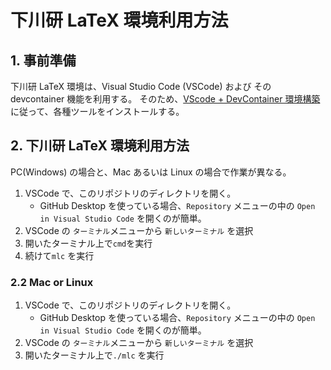 # 下川研 LaTeX 環境利用方法

## 1. 事前準備

下川研 LaTeX 環境は、Visual Studio Code (VSCode) および
その devcontainer 機能を利用する。
そのため、[VScode + DevContainer 環境構築](https://github.com/smkwlab/latex-environment/blob/main/SETUP-DevContainer.md)に従って、各種ツールをインストールする。

## 2. 下川研 LaTeX 環境利用方法

PC(Windows) の場合と、Mac あるいは Linux の場合で作業が異なる。

1. VSCode で、このリポジトリのディレクトリを開く。
   - GitHub Desktop を使っている場合、`Repository` メニューの中の `Open in Visual Studio Code` を開くのが簡単。
2. VSCode の `ターミナル`メニューから `新しいターミナル` を選択
3. 開いたターミナル上で`cmd`を実行
4. 続けて`mlc` を実行

### 2.2 Mac or Linux

1. VSCode で、このリポジトリのディレクトリを開く。
   - GitHub Desktop を使っている場合、`Repository` メニューの中の `Open in Visual Studio Code` を開くのが簡単。
2. VSCode の `ターミナル`メニューから `新しいターミナル` を選択
3. 開いたターミナル上で`./mlc` を実行
